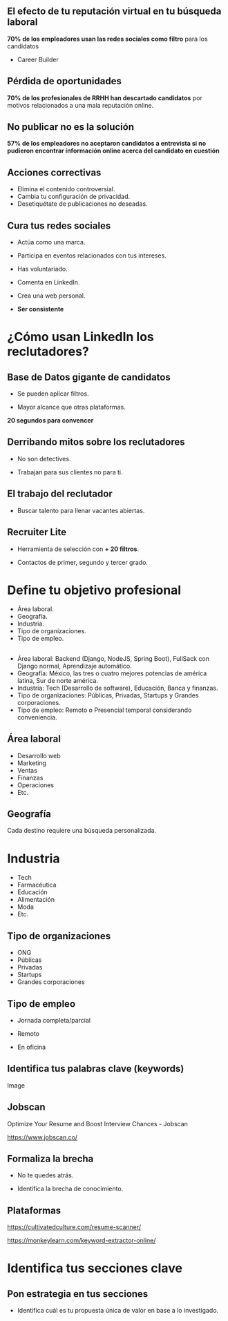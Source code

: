 
## El efecto de tu reputación virtual en tu búsqueda laboral
**70% de los empleadores usan las redes sociales como filtro** para los candidatos

- Career Builder

## Pérdida de oportunidades

**70% de los profesionales de RRHH han descartado candidatos** por motivos relacionados a una mala reputación online.

## No publicar no es la solución
**57% de los empleadores no aceptaron candidatos a entrevista si no pudieron encontrar información online acerca del candidato en cuestión**

## Acciones correctivas
- Elimina el contenido controversial.
- Cambia tu configuración de privacidad.
- Desetiquétate de publicaciones no deseadas.

## Cura tus redes sociales
- Actúa como una marca.
- Participa en eventos relacionados con tus intereses.
- Has voluntariado.
- Comenta en LinkedIn.
- Crea una web personal.

- **Ser consistente**

# ¿Cómo usan LinkedIn los reclutadores?

## Base de Datos gigante de candidatos

- Se pueden aplicar filtros.

- Mayor alcance que otras plataformas.

**20 segundos para convencer**

## Derribando mitos sobre los reclutadores

- No son detectives.

- Trabajan para sus clientes no para ti.

## El trabajo del reclutador

- Buscar talento para llenar vacantes abiertas.

## Recruiter Lite

- Herramienta de selección con **+ 20 filtros**.

- Contactos de primer, segundo y tercer grado.

# Define tu objetivo profesional

- Área laboral.
- Geografía.
- Industria.
- Tipo de organizaciones.
- Tipo de empleo.

## 

- Área laboral: Backend (Django, NodeJS, Spring Boot), FullSack con Django normal, Aprendizaje automático.
- Geografía: México, las tres o cuatro mejores potencias de américa latina, Sur de norte américa.
- Industria: Tech (Desarrollo de software), Educación, Banca y finanzas.
- Tipo de organizaciones: Públicas, Privadas, Startups y Grandes corporaciones.
- Tipo de empleo: Remoto o Presencial temporal considerando conveniencia.

## Área laboral

- Desarrollo web
- Marketing
- Ventas
- Finanzas
- Operaciones
- Etc.

## Geografía

Cada destino requiere una búsqueda personalizada.

# Industria

- Tech
- Farmacéutica
- Educación
- Alimentación
- Moda
- Etc.

##  Tipo de organizaciones

- ONG
- Públicas
- Privadas
- Startups
- Grandes corporaciones

## Tipo de empleo

- Jornada completa/parcial

- Remoto

- En oficina

## Identifica tus palabras clave (keywords)

Image

## Jobscan

Optimize Your Resume and Boost Interview Chances - Jobscan

https://www.jobscan.co/

## Formaliza la brecha

- No te quedes atrás.

- Identifica la brecha de conocimiento.

## Plataformas

https://cultivatedculture.com/resume-scanner/

https://monkeylearn.com/keyword-extractor-online/

# Identifica tus secciones clave

## Pon estrategia en tus secciones

- Identifica cuál es tu propuesta única de valor en base a lo investigado.
